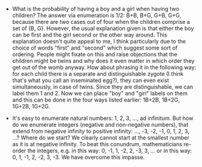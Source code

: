 - What is the probability of having a boy and a girl when having two children? The answer via enumeration is 1/2: B+B, B+G, G+B, G+G, because there are two cases out of four when the children comprise a set of {B, G}. However, the usual explanation given is that either the boy can be first and the girl second or the other way around. This explanation doesn't quite appeal to me, I think particularly due to the choice of words "first" and "second" which suggest some sort of ordering. People might fixate on this and raise objections that the children might be twins and why does it even matter in which order they get out of the womb anyway. How about phrasing it in the following way: for each child there is a separate and distinguishable zygote (I think that's what you call an inseminated egg?), they can even exist simultaneously, in case of twins. Since they are distinguishable, we can label them 1 and 2. Now we can place "boy" and "girl" labels on them and this can be done in the four ways listed earlier: 1B+2B, 1B+2G, 1G+2B, 1G+2G.

- It's easy to enumerate natural numbers: 1, 2, 3, ..., ad infinitum. But how do we enumerate integers (negative and non-negative numbers), that extend from negative infinity to positive infinity: ..., -3, -2, -1, 0, 1, 2, 3, ...? Where do we start? We clearly cannot start at the smallest number as it is at negative infinity. To beat this conundrum, mathematicians re-order the integers, e.g. in this way: 0, -1, 1, -2, 2, -3, 3, ... or in this way: 0, 1, -1, 2, -2, 3, -3. We have overcome this impasse.

